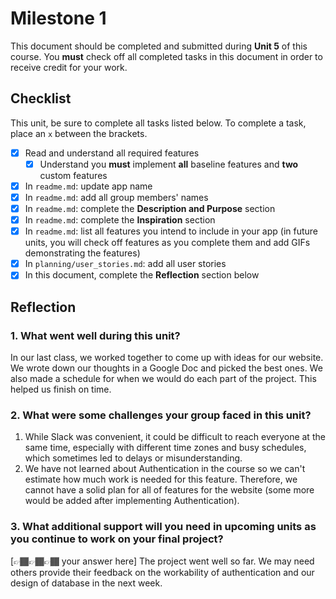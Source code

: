 # Milestone 1

This document should be completed and submitted during **Unit 5** of this course. You **must** check off all completed tasks in this document in order to receive credit for your work.

## Checklist

This unit, be sure to complete all tasks listed below. To complete a task, place an `x` between the brackets.

- [x] Read and understand all required features
  - [x] Understand you **must** implement **all** baseline features and **two** custom features
- [x] In `readme.md`: update app name
- [x] In `readme.md`: add all group members' names
- [x] In `readme.md`: complete the **Description and Purpose** section
- [x] In `readme.md`: complete the **Inspiration** section
- [x] In `readme.md`: list all features you intend to include in your app (in future units, you will check off features as you complete them and add GIFs demonstrating the features)
- [x] In `planning/user_stories.md`: add all user stories
- [x] In this document, complete the **Reflection** section below

## Reflection

### 1. What went well during this unit?

In our last class, we worked together to come up with ideas for our website. We wrote down our thoughts in a Google Doc and picked the best ones. We also made a schedule for when we would do each part of the project. This helped us finish on time.

### 2. What were some challenges your group faced in this unit?

1. While Slack was convenient, it could be difficult to reach everyone at the same time, especially with different time zones and busy schedules, which sometimes led to delays or misunderstanding.
2. We have not learned about Authentication in the course so we can't estimate how much work is needed for this feature. Therefore, we cannot have a solid plan for all of features for the website (some more would be added after implementing Authentication).

### 3. What additional support will you need in upcoming units as you continue to work on your final project?

[👉🏾👉🏾👉🏾 your answer here]
The project went well so far. We may need others provide their feedback on the workability of authentication and our design of database in the next week.
